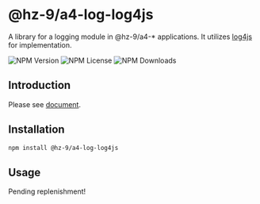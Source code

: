 # @hz-9/a4-log-log4js

A library for a logging module in @hz-9/a4-* applications. It utilizes [log4js] for implementation.

![NPM Version][npm-version-url] ![NPM License][npm-license-url] ![NPM Downloads][npm-downloads-url]

[log4js]: https://www.npmjs.com/package/log4js
[npm-version-url]: https://img.shields.io/npm/v/@hz-9/a4-log-log4js
[npm-license-url]: https://img.shields.io/npm/l/@hz-9/a4-log-log4js
[npm-downloads-url]: https://img.shields.io/npm/d18m/@hz-9/a4-log-log4js

## Introduction

Please see [document](https://hz-9.github.io/a4/home/a4-log-log4js).

## Installation

``` bash
npm install @hz-9/a4-log-log4js
```

## Usage

Pending replenishment!
<!-- TODO -->
